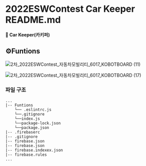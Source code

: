 # 2022ESWContest Car Keeper README.md

**🚙 Car Keeper(카키퍼)**     

## ⚙️Funtions 

![2차_2022ESWContest_자동차모빌리티_6017_KOBOTBOARD (11)](https://user-images.githubusercontent.com/85275893/194807770-a7b60183-b3bb-467b-8d2e-be84be6ac4e1.png)

![2차_2022ESWContest_자동차모빌리티_6017_KOBOTBOARD (17)](https://user-images.githubusercontent.com/85275893/194807778-8520f229-5546-4369-80ae-c2ef576e7aed.png)

### 파일 구조



```
...
|-- Funtions
    └── .eslintrc.js
    └──.gitignore
    └──index.js
    └──package-lock.json
    └──package.json
|-- .firebaserc
|-- .gitignore
|-- firebase.json
|-- firebase.json
|-- firebase.indexex.json
|-- firebase.rules
...
```

#


<!--
<details>
<summary>  </summary>
<div markdown="1">

</div>
</details>
----------------------
-->
